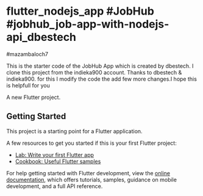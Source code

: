 # flutter_nodejs_app #JobHub #jobhub_job-app-with-nodejs-api_dbestech
#mazambaloch7

This is the starter code of the JobHub App which is created by dbestech. I clone this project from the indieka900 account. Thanks to dbestech & indieka900. for this I modify the code the add few more changes.I hope this is helpfull for you

A new Flutter project.

## Getting Started

This project is a starting point for a Flutter application.

A few resources to get you started if this is your first Flutter project:

- [Lab: Write your first Flutter app](https://docs.flutter.dev/get-started/codelab)
- [Cookbook: Useful Flutter samples](https://docs.flutter.dev/cookbook)

For help getting started with Flutter development, view the
[online documentation](https://docs.flutter.dev/), which offers tutorials,
samples, guidance on mobile development, and a full API reference.
